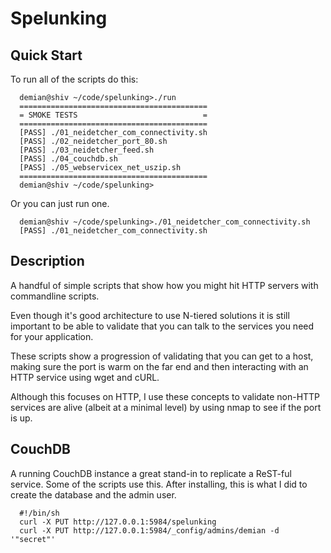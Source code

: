 # Spelunking

## Quick Start
To run all of the scripts do this:

      demian@shiv ~/code/spelunking>./run
      ==========================================
      = SMOKE TESTS                            =
      ==========================================
      [PASS] ./01_neidetcher_com_connectivity.sh
      [PASS] ./02_neidetcher_port_80.sh
      [PASS] ./03_neidetcher_feed.sh
      [PASS] ./04_couchdb.sh
      [PASS] ./05_webservicex_net_uszip.sh
      ==========================================
      demian@shiv ~/code/spelunking>

Or you can just run one.  

      demian@shiv ~/code/spelunking>./01_neidetcher_com_connectivity.sh
      [PASS] ./01_neidetcher_com_connectivity.sh


## Description
A handful of simple scripts that show how you might hit
HTTP servers with commandline scripts.

Even though it's good architecture to use N-tiered 
solutions it is still important to be able to validate
that you can talk to the services you need for your 
application.

These scripts show a progression of validating that you can
get to a host, making sure the port is warm on the far
end and then interacting with an HTTP service using
wget and cURL.

Although this focuses on HTTP, I use these concepts to 
validate non-HTTP services are alive (albeit at a 
minimal level) by using nmap to see if the port is up.

## CouchDB
A running CouchDB instance a great stand-in to replicate
a ReST-ful service.  Some of the scripts use this.  After
installing, this is what I did to create the database and
the admin user.

      #!/bin/sh
      curl -X PUT http://127.0.0.1:5984/spelunking
      curl -X PUT http://127.0.0.1:5984/_config/admins/demian -d '"secret"'


